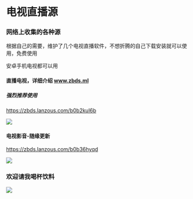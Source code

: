 

# 电视直播源

### 网络上收集的各种源



根据自己的需要，维护了几个电视直播软件，不想折腾的自己下载安装就可以使用，免费使用

安卓手机电视都可以用



#### **直播电视，详细介绍  www.zbds.ml**

##### 强烈推荐使用

https://zbds.lanzous.com/b0b2kul6b

![](https://cdn.jsdelivr.net/gh/vbskycn/tu@main/img/21.png)





#### 电视影音-随缘更新

https://zbds.lanzous.com/b0b36hyqd

![](https://ae03.alicdn.com/kf/U516dd9210745452f874907dbae2738a3a.jpg)

 

### 欢迎请我喝杯饮料

![](https://cdn.jsdelivr.net/gh/vbskycn/tu@main/img/ds.jpg)




